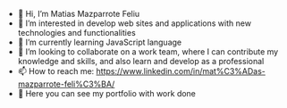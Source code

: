 - 👋 Hi, I’m Matias Mazparrote Feliu
- 👀 I’m interested in develop web sites and applications with new technologies and functionalities
- 🌱 I’m currently learning JavaScript language
- 💞️ I’m looking to collaborate on a work team, where I can contribute my knowledge and skills, and also learn and develop as a professional
- 📫 How to reach me: https://www.linkedin.com/in/mat%C3%ADas-mazparrote-feli%C3%BA/
- 💼 Here you can see my portfolio with work done

<!---
matiasfeliu92/matiasfeliu92 is a ✨ special ✨ repository because its `README.md` (this file) appears on your GitHub profile.
You can click the Preview link to take a look at your changes.
--->
